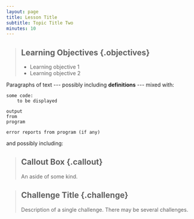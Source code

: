 ```yaml
---
layout: page
title: Lesson Title
subtitle: Topic Title Two
minutes: 10
---
```

> ## Learning Objectives {.objectives}
>
> * Learning objective 1
> * Learning objective 2

Paragraphs of text --- possibly including **definitions** ---
mixed with:

~~~ {.python}
some code:
    to be displayed
~~~
~~~ {.output}
output
from
program
~~~
~~~ {.error}
error reports from program (if any)
~~~

and possibly including:

> ## Callout Box {.callout}
>
> An aside of some kind.

> ## Challenge Title {.challenge}
>
> Description of a single challenge.
> There may be several challenges.
